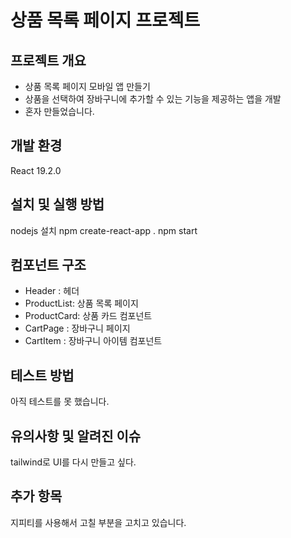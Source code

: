# 상품 목록 페이지 프로젝트

## 프로젝트 개요

- 상품 목록 페이지 모바일 앱 만들기
- 상품을 선택하여 장바구니에 추가할 수 있는 기능을 제공하는 앱을 개발
- 혼자 만들었습니다.


## 개발 환경

React 19.2.0

## 설치 및 실행 방법

nodejs 설치
npm create-react-app .
npm start

## 컴포넌트 구조

- Header : 헤더
- ProductList: 상품 목록 페이지
- ProductCard: 상품 카드 컴포넌트
- CartPage : 장바구니 페이지
- CartItem : 장바구니 아이템 컴포넌트

## 테스트 방법

아직 테스트를 못 했습니다.

## 유의사항 및 알려진 이슈

tailwind로 UI를 다시 만들고 싶다.

## 추가 항목

지피티를 사용해서 고칠 부분을 고치고 있습니다.
